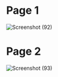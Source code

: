 # Page 1 
![Screenshot (92)](https://user-images.githubusercontent.com/57854391/196447908-eae7162c-7641-45c3-9e74-84ace636a95e.png)
# Page 2
![Screenshot (93)](https://user-images.githubusercontent.com/57854391/196448165-fcf64716-e248-4e34-b5b5-83a54c47cd27.png)

